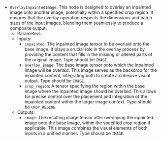 - `OverlayInpaintedImage`: This node is designed to overlay an inpainted image onto another image, potentially within a specified crop region. It ensures that the overlay operation respects the dimensions and batch sizes of the input images, blending them seamlessly to produce a composite output.
    - Parameters:
    - Inputs:
        - `inpainted`: The inpainted image tensor to be overlaid onto the base image. It plays a crucial role in the overlay process by providing the content that fills in the missing or altered parts of the original image. Type should be `IMAGE`.
        - `overlay_image`: The base image tensor onto which the inpainted image will be overlaid. This image serves as the backdrop for the inpainted content, integrating both to create a cohesive visual output. Type should be `IMAGE`.
        - `crop_region`: A tensor specifying the region within the base image where the inpainted image should be overlaid. This allows for precise control over the placement and integration of the inpainted content within the larger image context. Type should be `CROP_REGION`.
    - Outputs:
        - `image`: The resulting image tensor after overlaying the inpainted image onto the base image, within the specified crop region if applicable. This image combines the visual elements of both inputs in a unified manner. Type should be `IMAGE`.
